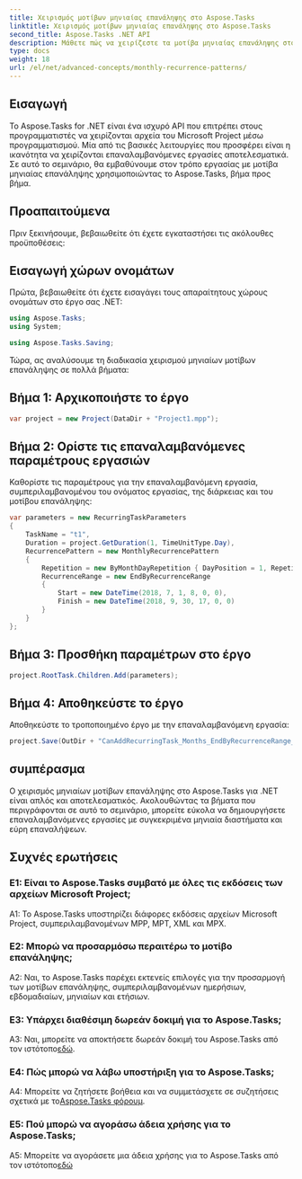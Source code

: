```yaml
---
title: Χειρισμός μοτίβων μηνιαίας επανάληψης στο Aspose.Tasks
linktitle: Χειρισμός μοτίβων μηνιαίας επανάληψης στο Aspose.Tasks
second_title: Aspose.Tasks .NET API
description: Μάθετε πώς να χειρίζεστε τα μοτίβα μηνιαίας επανάληψης στο Aspose.Tasks για .NET με αυτό το βήμα προς βήμα εκμάθηση.
type: docs
weight: 18
url: /el/net/advanced-concepts/monthly-recurrence-patterns/
---
```

## Εισαγωγή

Το Aspose.Tasks for .NET είναι ένα ισχυρό API που επιτρέπει στους προγραμματιστές να χειρίζονται αρχεία του Microsoft Project μέσω προγραμματισμού. Μία από τις βασικές λειτουργίες που προσφέρει είναι η ικανότητα να χειρίζονται επαναλαμβανόμενες εργασίες αποτελεσματικά. Σε αυτό το σεμινάριο, θα εμβαθύνουμε στον τρόπο εργασίας με μοτίβα μηνιαίας επανάληψης χρησιμοποιώντας το Aspose.Tasks, βήμα προς βήμα.

## Προαπαιτούμενα

Πριν ξεκινήσουμε, βεβαιωθείτε ότι έχετε εγκαταστήσει τις ακόλουθες προϋποθέσεις:

## Εισαγωγή χώρων ονομάτων

Πρώτα, βεβαιωθείτε ότι έχετε εισαγάγει τους απαραίτητους χώρους ονομάτων στο έργο σας .NET:

```csharp
using Aspose.Tasks;
using System;

using Aspose.Tasks.Saving;
```

Τώρα, ας αναλύσουμε τη διαδικασία χειρισμού μηνιαίων μοτίβων επανάληψης σε πολλά βήματα:

## Βήμα 1: Αρχικοποιήστε το έργο

```csharp
var project = new Project(DataDir + "Project1.mpp");
```

## Βήμα 2: Ορίστε τις επαναλαμβανόμενες παραμέτρους εργασιών

Καθορίστε τις παραμέτρους για την επαναλαμβανόμενη εργασία, συμπεριλαμβανομένου του ονόματος εργασίας, της διάρκειας και του μοτίβου επανάληψης:

```csharp
var parameters = new RecurringTaskParameters
{
    TaskName = "t1",
    Duration = project.GetDuration(1, TimeUnitType.Day),
    RecurrencePattern = new MonthlyRecurrencePattern
    {
        Repetition = new ByMonthDayRepetition { DayPosition = 1, RepetitionInterval = 2 },
        RecurrenceRange = new EndByRecurrenceRange
        {
            Start = new DateTime(2018, 7, 1, 8, 0, 0),
            Finish = new DateTime(2018, 9, 30, 17, 0, 0)
        }
    }
};
```

## Βήμα 3: Προσθήκη παραμέτρων στο έργο

```csharp
project.RootTask.Children.Add(parameters);
```

## Βήμα 4: Αποθηκεύστε το έργο

Αποθηκεύστε το τροποποιημένο έργο με την επαναλαμβανόμενη εργασία:

```csharp
project.Save(OutDir + "CanAddRecurringTask_Months_EndByRecurrenceRange_Test_out.mpp", SaveFileFormat.Mpp);
```

## συμπέρασμα

Ο χειρισμός μηνιαίων μοτίβων επανάληψης στο Aspose.Tasks για .NET είναι απλός και αποτελεσματικός. Ακολουθώντας τα βήματα που περιγράφονται σε αυτό το σεμινάριο, μπορείτε εύκολα να δημιουργήσετε επαναλαμβανόμενες εργασίες με συγκεκριμένα μηνιαία διαστήματα και εύρη επαναλήψεων.

## Συχνές ερωτήσεις

### Ε1: Είναι το Aspose.Tasks συμβατό με όλες τις εκδόσεις των αρχείων Microsoft Project;

A1: Το Aspose.Tasks υποστηρίζει διάφορες εκδόσεις αρχείων Microsoft Project, συμπεριλαμβανομένων MPP, MPT, XML και MPX.

### Ε2: Μπορώ να προσαρμόσω περαιτέρω το μοτίβο επανάληψης;

A2: Ναι, το Aspose.Tasks παρέχει εκτενείς επιλογές για την προσαρμογή των μοτίβων επανάληψης, συμπεριλαμβανομένων ημερήσιων, εβδομαδιαίων, μηνιαίων και ετήσιων.

### Ε3: Υπάρχει διαθέσιμη δωρεάν δοκιμή για το Aspose.Tasks;

 A3: Ναι, μπορείτε να αποκτήσετε δωρεάν δοκιμή του Aspose.Tasks από τον ιστότοπο[εδώ](https://releases.aspose.com/).

### Ε4: Πώς μπορώ να λάβω υποστήριξη για το Aspose.Tasks;

 A4: Μπορείτε να ζητήσετε βοήθεια και να συμμετάσχετε σε συζητήσεις σχετικά με το[Aspose.Tasks φόρουμ](https://forum.aspose.com/c/tasks/15).

### Ε5: Πού μπορώ να αγοράσω άδεια χρήσης για το Aspose.Tasks;

 A5: Μπορείτε να αγοράσετε μια άδεια χρήσης για το Aspose.Tasks από τον ιστότοπο[εδώ](https://purchase.aspose.com/buy)